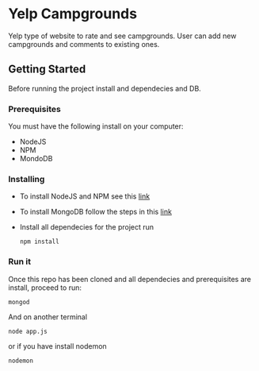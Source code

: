 # Yelp Campgrounds

Yelp type of website to rate and see campgrounds. User can add new campgrounds and comments to existing ones.

## Getting Started

Before running the project install and dependecies and DB.

### Prerequisites

You must have the following install on your computer:
* NodeJS
* NPM
* MondoDB

### Installing

* To install NodeJS and NPM see this [link](https://www.taniarascia.com/how-to-install-and-use-node-js-and-npm-mac-and-windows/)

* To install MongoDB follow the steps in this [link](https://docs.mongodb.com/guides/server/install/)

* Install all dependecies for the project run 

	```
	npm install
	```
### Run it 

Once this repo has been cloned and all dependecies and prerequisites are install, proceed to run:
	
	mongod
	
And on another terminal 
	
	node app.js
	 
or if you have install nodemon

	nodemon

